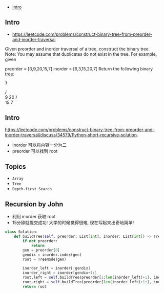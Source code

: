 - [Intro](#intro)

## Intro

- https://leetcode.com/problems/construct-binary-tree-from-preorder-and-inorder-traversal

Given preorder and inorder traversal of a tree, construct the binary tree.
Note:
You may assume that duplicates do not exist in the tree.
For example, given

preorder = [3,9,20,15,7]
inorder = [9,3,15,20,7]
Return the following binary tree:

    3
   / \
  9  20
    /  \
   15   7









## Intro




https://leetcode.com/problems/construct-binary-tree-from-preorder-and-inorder-traversal/discuss/34579/Python-short-recursive-solution.

- Inorder 可以将内容一分为二
- preorder 可以找到 root




## Topics

- `Array`
- `Tree`
- `Depth-first Search`


## Recursion by John

- 利用 inorder 获取 root
- 15分钟就提交成功! 大学的时候觉得很难, 现在写起来出奇地简单!


```py
class Solution:
    def buildTree(self, preorder: List[int], inorder: List[int]) -> TreeNode:
        if not preorder:
            return
        gen = preorder[0]
        gendix = inorder.index(gen)
        root = TreeNode(gen)
        
        inorder_left = inorder[:gendix]
        inorder_right = inorder[gendix+1:]
        root.left = self.buildTree(preorder[1:len(inorder_left)+1], inorder_left)
        root.right = self.buildTree(preorder[len(inorder_left)+1:], inorder_right)
        return root
```
















